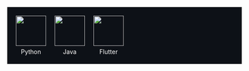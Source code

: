 <div style="display: flex; gap: 20px; flex-wrap: nowrap; overflow-x: auto; background: #0d1117; padding: 20px; width: 100%;">
  <div style="text-align: center; flex: 0 0 auto; display: flex; flex-direction: column; align-items: center;">
    <img src="https://cdn.jsdelivr.net/gh/devicons/devicon@latest/icons/python/python-original.svg" width="70">
    <span style="margin-top: 5px; color: #fff;">Python</span>
  </div>
  <div style="text-align: center; flex: 0 0 auto; display: flex; flex-direction: column; align-items: center;">
    <img src="https://cdn.jsdelivr.net/gh/devicons/devicon@latest/icons/java/java-original.svg" width="70">
    <span style="margin-top: 5px; color: #fff;">Java</span>
  </div>
  <div style="text-align: center; flex: 0 0 auto; display: flex; flex-direction: column; align-items: center;">
    <img src="https://cdn.jsdelivr.net/gh/devicons/devicon@latest/icons/flutter/flutter-original.svg" width="70">
    <span style="margin-top: 5px; color: #fff;">Flutter</span>
  </div>
  <!-- diğer logolar aynı şekilde -->
</div>
